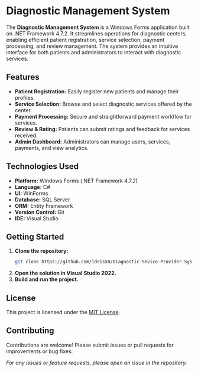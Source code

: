 # Diagnostic Management System

The **Diagnostic Management System** is a Windows Forms application built on .NET Framework 4.7.2. It streamlines operations for diagnostic centers, enabling efficient patient registration, service selection, payment processing, and review management. The system provides an intuitive interface for both patients and administrators to interact with diagnostic services.

## Features

- **Patient Registration:** Easily register new patients and manage their profiles.
- **Service Selection:** Browse and select diagnostic services offered by the center.
- **Payment Processing:** Secure and straightforward payment workflow for services.
- **Review & Rating:** Patients can submit ratings and feedback for services received.
- **Admin Dashboard:** Administrators can manage users, services, payments, and view analytics.

## Technologies Used

- **Platform:** Windows Forms (.NET Framework 4.7.2)
- **Language:** C#
- **UI:** WinForms
- **Database:** SQL Server
- **ORM:** Entity Framework
- **Version Control:** Git
- **IDE:** Visual Studio

## Getting Started

1. **Clone the repository:**
   ```bash
   git clone https://github.com/idris58/Diagnostic-Sevice-Provider-System.git
   ```
2. **Open the solution in Visual Studio 2022.**
3. **Build and run the project.**

## License

This project is licensed under the [MIT License](LICENSE).

## Contributing

Contributions are welcome! Please submit issues or pull requests for improvements or bug fixes.

*For any issues or feature requests, please open an issue in the repository.*

